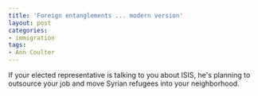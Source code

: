 ```yaml
---
title: 'Foreign entanglements ... modern version'
layout: post
categories:
- immigration
tags:
- Ann Coulter
---
```


If your elected representative is talking to you about ISIS, he's planning to outsource your job and move Syrian refugees into your neighborhood.